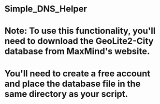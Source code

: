 # Simple_DNS_Helper

# Note: To use this functionality, you'll need to download the GeoLite2-City database from MaxMind's website.
# You'll need to create a free account and place the database file in the same directory as your script.
